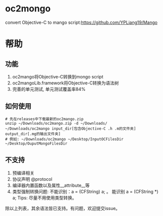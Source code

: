# oc2mongo
convert Objective-C to mango script:https://github.com/YPLiang19/Mango

# 帮助

## 功能

1. oc2mango将Objective-C转换到mongo script
2. oc2mangoLib.framework将Objective-C转换为语法树
3. 完善的单元测试, 单元测试覆盖率84%

## 如何使用

```shell
# 先在releases中下载最新的oc2mango.zip
unzip ~/Downloads/oc2mango.zip -d ~/Downloads/
~/Downloads/oc2mango input_dir[包含Objective-C .h .m的文件夹] output_dir[.mg的输出文件夹]
# 例如: ~/Downloads/oc2mango ~/Desktop/InputOCFilesDir ~/Desktop/OuputMongoFilesDir
```

## 不支持

1. 预编译相关
2. 协议声明 @protocol
3. 编译器内置函数以及属性__attribute__等
4. 类型强制转换问题: 不能识别：a = (CFString) a; 。 能识别  a = (CFString *) a;
Tips: 尽量不用使用类型转换。 

除以上列表，其余语法皆已支持。有问题，欢迎提交issue。
